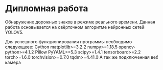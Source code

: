# Дипломная работа
Обнаружение дорожных знаков в режиме реального времени.
Данная работа основывается на свёрточном алгоритме нейронных сетей YOLOV5.



Для успешного функционирования программы необходимо следующеее:
Cython
matplotlib>=3.2.2
numpy>=1.18.5
opencv-python>=4.1.2
Pillow
PyYAML>=5.3
scipy>=1.4.1
tensorboard>=2.2
torch>=1.6.0
torchvision>=0.7.0
tqdm>=4.41.0
А так же подключенная веб камера
